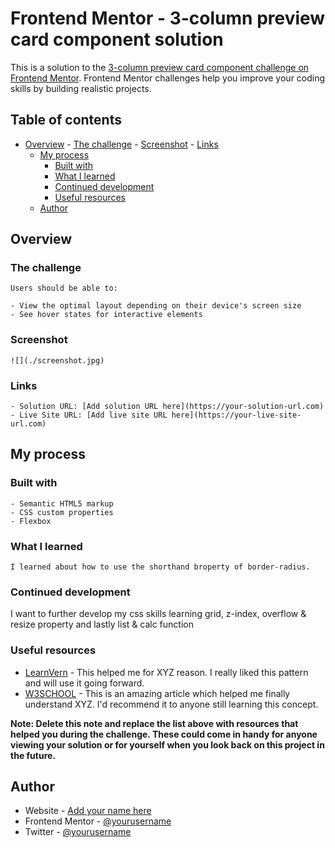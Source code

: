 # Frontend Mentor - 3-column preview card component solution

This is a solution to the [3-column preview card component challenge on Frontend Mentor](https://www.frontendmentor.io/challenges/3column-preview-card-component-pH92eAR2-). Frontend Mentor challenges help you improve your coding skills by building realistic projects. 

## Table of contents

- [Overview](#overview)
	  - [The challenge](#the-challenge)
	  - [Screenshot](#screenshot)
	  - [Links](#links)
	- [My process](#my-process)
	  - [Built with](#built-with)
	  - [What I learned](#what-i-learned)
	  - [Continued development](#continued-development)
	  - [Useful resources](#useful-resources)
	- [Author](#author)


## Overview

### The challenge

	Users should be able to:

	- View the optimal layout depending on their device's screen size
	- See hover states for interactive elements

### Screenshot

	![](./screenshot.jpg)


### Links

	- Solution URL: [Add solution URL here](https://your-solution-url.com)
	- Live Site URL: [Add live site URL here](https://your-live-site-url.com)

## My process

### Built with

	- Semantic HTML5 markup
	- CSS custom properties
	- Flexbox

### What I learned

	I learned about how to use the shorthand broperty of border-radius.

### Continued development

I want to further develop my css skills learning grid, z-index, overflow & resize property and lastly list & calc function

### Useful resources

- [LearnVern](https://www.learnvern.com) - This helped me for XYZ reason. I really liked this pattern and will use it going forward.
- [W3SCHOOL](https://www.w3schools.com) - This is an amazing article which helped me finally understand XYZ. I'd recommend it to anyone still learning this concept.

**Note: Delete this note and replace the list above with resources that helped you during the challenge. These could come in handy for anyone viewing your solution or for yourself when you look back on this project in the future.**

## Author

- Website - [Add your name here](https://www.your-site.com)
- Frontend Mentor - [@yourusername](https://www.frontendmentor.io/profile/yourusername)
- Twitter - [@yourusername](https://www.twitter.com/yourusername)
